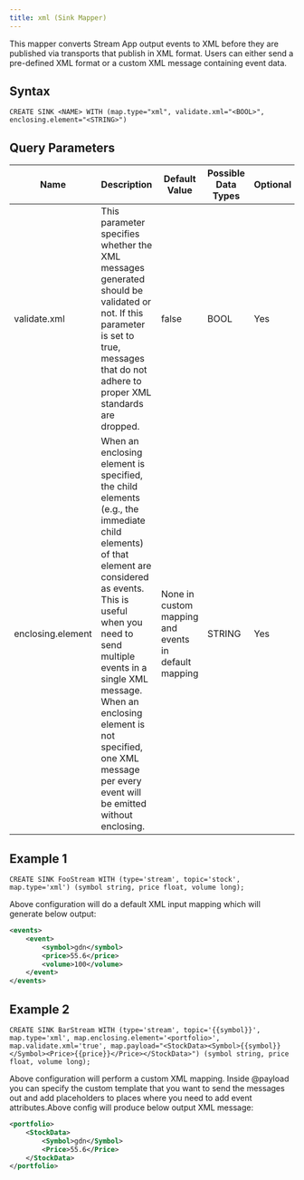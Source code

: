 ```yaml
---
title: xml (Sink Mapper)
---
```


This mapper converts Stream App output events to XML before they are
published via transports that publish in XML format. Users can either
send a pre-defined XML format or a custom XML message containing event
data.

## Syntax

    CREATE SINK <NAME> WITH (map.type="xml", validate.xml="<BOOL>", enclosing.element="<STRING>")

## Query Parameters

| Name              | Description         | Default Value           | Possible Data Types | Optional | Dynamic |
|-------------------|----------------------|---------------------------|---------------------|----------|---------|
| validate.xml      | This parameter specifies whether the XML messages generated should be validated or not. If this parameter is set to true, messages that do not adhere to proper XML standards are dropped.   | false                                                    | BOOL                | Yes      | No      |
| enclosing.element | When an enclosing element is specified, the child elements (e.g., the immediate child elements) of that element are considered as events. This is useful when you need to send multiple events in a single XML message. When an enclosing element is not specified, one XML message per every event will be emitted without enclosing. | None in custom mapping and events in default mapping | STRING              | Yes      | No      |

## Example 1

    CREATE SINK FooStream WITH (type='stream', topic='stock', map.type='xml') (symbol string, price float, volume long);

Above configuration will do a default XML input mapping which will generate below output:

```xml
<events>     
    <event>
        <symbol>gdn</symbol>         
        <price>55.6</price>
        <volume>100</volume>     
    </event> 
</events>
```

## Example 2

    CREATE SINK BarStream WITH (type='stream', topic='{{symbol}}', map.type='xml', map.enclosing.element='<portfolio>', map.validate.xml='true', map.payload="<StockData><Symbol>{{symbol}}</Symbol><Price>{{price}}</Price></StockData>") (symbol string, price float, volume long);

Above configuration will perform a custom XML mapping. Inside \@payload
you can specify the custom template that you want to send the messages
out and add placeholders to places where you need to add event
attributes.Above config will produce below output XML message:

```xml
<portfolio>     
    <StockData>         
        <Symbol>gdn</Symbol>
        <Price>55.6</Price>     
    </StockData> 
</portfolio>
```
